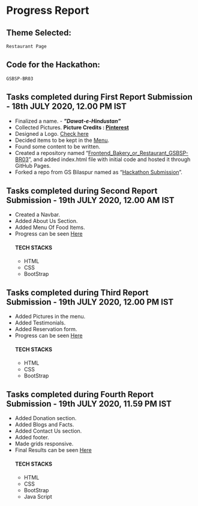 # Progress Report 

## Theme Selected:
    Restaurant Page
    
## Code for the Hackathon:
    GSBSP-BR03
    
## Tasks completed during First Report Submission - 18th JULY 2020, 12.00 PM IST
  - Finalized a name. - _**"Dawat-e-Hindustan"**_
  - Collected Pictures. **Picture Credits : [Pinterest](https://in.pinterest.com/)**
  - Designed a Logo. [Check here](https://drive.google.com/file/d/1WzhfK6L0l6L2il78GTCaxrhlWxS_Z8Ak/view?usp=sharing)
  - Decided items to be kept in the [Menu](https://docs.google.com/spreadsheets/d/1LN4WPfiDgL9h4DRa8EOgdBNwPdCY3sWNTewCbP1EXhQ/edit?usp=sharing).
  - Found some content to be written.
  -	Created a repository named “[Frontend_Bakery_or_Restaurant_GSBSP-BR03](https://github.com/Aayushi-Mittal/Frontend_Bakery_or_Restaurant_GSBSP-BR03)”, and added index.html file with initial code and hosted it through GitHub Pages.
  -	Forked a repo from GS Bilaspur named as “[Hackathon Submission](https://github.com/Aayushi-Mittal/Hackathon-Submission)”.
  
## Tasks completed during Second Report Submission - 19th JULY 2020, 12.00 AM IST
  - Created a Navbar.
  - Added About Us Section.
  - Added Menu Of Food Items.
  - Progress can be seen [Here](https://aayushi-mittal.github.io/Frontend_Bakery_or_Restaurant_GSBSP-BR03/)
    #### TECH STACKS
    - HTML
    - CSS
    - BootStrap
    
## Tasks completed during Third Report Submission - 19th JULY 2020, 12.00 PM IST
  - Added Pictures in the menu.
  - Added Testimonials.
  - Added Reservation form.
  - Progress can be seen [Here](https://aayushi-mittal.github.io/Frontend_Bakery_or_Restaurant_GSBSP-BR03/)
      #### TECH STACKS
    - HTML
    - CSS
    - BootStrap
    
## Tasks completed during Fourth Report Submission - 19th JULY 2020, 11.59 PM IST
  - Added Donation section.
  - Added Blogs and Facts.
  - Added Contact Us section.
  - Added footer.
  - Made grids responsive.
  - Final Results can be seen [Here](https://aayushi-mittal.github.io/Frontend_Bakery_or_Restaurant_GSBSP-BR03/)
      #### TECH STACKS
    - HTML
    - CSS
    - BootStrap
    - Java Script
